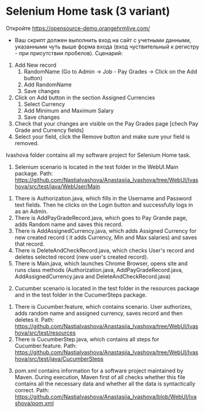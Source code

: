# Selenium Home task (3 variant)

Откройте https://opensource-demo.orangehrmlive.com/
- Ваш скрипт должен выполнить вход на сайт с учетными данными, указанными чуть выше форма входа (вход чуствительный к регистру - при присутствии пробелов).
Сценарий:
1. Add New record 
    1) RandomName  (Go to Admin -> Job - Pay Grades -> Click on the Add button)
    2) Add RandomName
    3) Save changes
2. Click on Add button in the section Assigned Currencies
    1) Select Currency
    2) Add Minimum and Maximum Salary
    3) Save changes          
5. Check that your changes are visible on the Pay Grades page [chech Pay Grade and Currency fields]
6. Select your field, click the Remove button and make sure your field is removed.

Ivashova folder contains all my software project for Selenium Home task.

1) Selenium scenario is located in the test folder in the WebUI.Main package.
Path: https://github.com/NastiaIvashova/Anastasiia_Ivashova/tree/WebUI/Ivashova/src/test/java/WebUser/Main
1. There is Authorization.java, which fills in the Username and Password text fields. Then he clicks on the Login button and successfully logs in as an Admin. 
2. There is AddPayGradeRecord.java, which goes to Pay Grande page, adds Random name and saves this record.
3. There is AddAssignedCurrency.java, which adds Assigned Currency for new created record ( it adds Currency, Min and Max salaries) and saves that record.
4. There is DeleteAndCheckRecord.java, which checks User's record and deletes selected record (new user's created record).
5. There is Main.java, which launches Chrome Browser, opens site and runs class methods (Authorization.java, AddPayGradeRecord.java, AddAssignedCurrency.java and DeleteAndCheckRecord.java)

2) Cucumber scenario is located in the test folder in the resources package and in the test folder in the CucumerSteps package.
1. There is Cucumber.feature, which contains scenario. User authorizes, adds random name and assigned currency, saves record and then deletes it.
Path: https://github.com/NastiaIvashova/Anastasiia_Ivashova/tree/WebUI/Ivashova/src/test/resources
2. There is CucumberStep.java, which contains all steps for Cucumber.feature.
Path: https://github.com/NastiaIvashova/Anastasiia_Ivashova/tree/WebUI/Ivashova/src/test/java/CucumberSteps

3) pom.xml contains information for a software project maintained by Maven. During execution, Maven first of all checks whether this file contains all the necessary data and whether all the data is syntactically correct. 
Path: https://github.com/NastiaIvashova/Anastasiia_Ivashova/blob/WebUI/Ivashova/pom.xml
